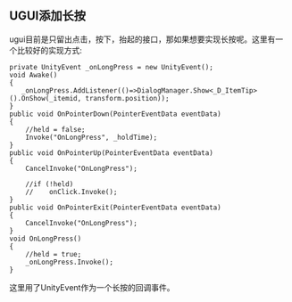 ## UGUI添加长按
ugui目前是只留出点击，按下，抬起的接口，那如果想要实现长按呢。这里有一个比较好的实现方式: 

	private UnityEvent _onLongPress = new UnityEvent();
	void Awake()
	{
	   _onLongPress.AddListener(()=>DialogManager.Show<_D_ItemTip>().OnShow(_itemid, transform.position));
	}
	public void OnPointerDown(PointerEventData eventData)
	{
	    //held = false;
	    Invoke("OnLongPress", _holdTime);
	}
	public void OnPointerUp(PointerEventData eventData)
	{
	    CancelInvoke("OnLongPress");
	
	    //if (!held)
	    //    onClick.Invoke();
	}
	public void OnPointerExit(PointerEventData eventData)
	{
	    CancelInvoke("OnLongPress");
	}
	void OnLongPress()
	{
	    //held = true;
	    _onLongPress.Invoke();
	}

这里用了UnityEvent作为一个长按的回调事件。  